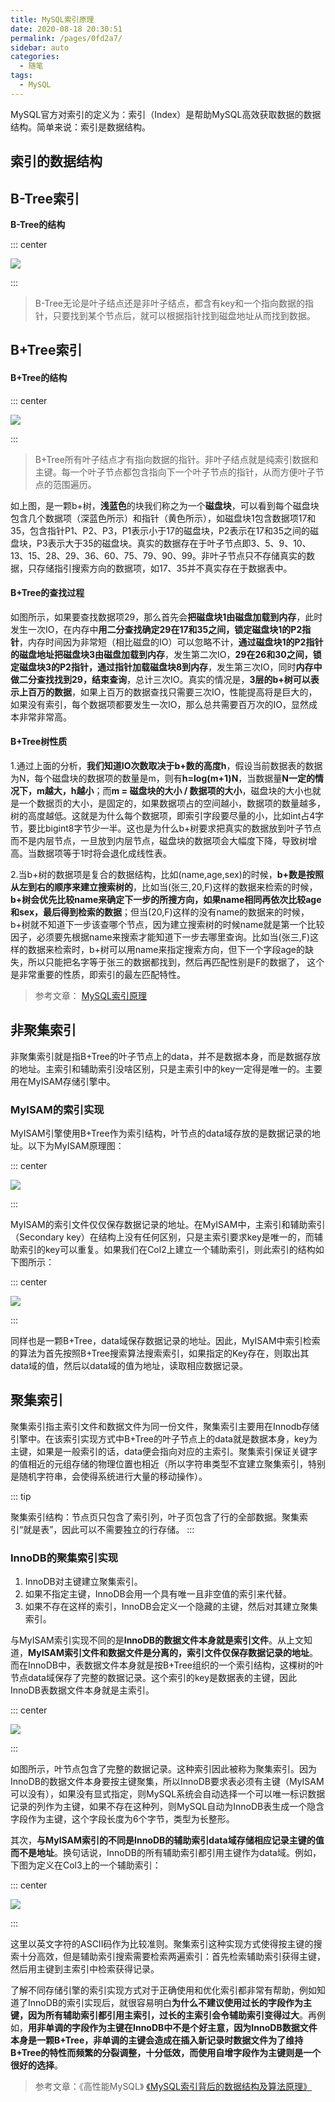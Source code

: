 ```yaml
---
title: MySQL索引原理
date: 2020-08-18 20:30:51
permalink: /pages/0fd2a7/
sidebar: auto
categories: 
  - 随笔
tags: 
  - MySQL
---
```


MySQL官方对索引的定义为：索引（Index）是帮助MySQL高效获取数据的数据结构。简单来说：索引是数据结构。

<!-- more -->

## 索引的数据结构

## B-Tree索引

**B-Tree的结构**

::: center

![](https://i.loli.net/2020/08/18/tyhERxVmQSzHKgT.png)

:::

> B-Tree无论是叶子结点还是非叶子结点，都含有key和一个指向数据的指针，只要找到某个节点后，就可以根据指针找到磁盘地址从而找到数据。



## B+Tree索引

#### **B+Tree的结构**

::: center

![](https://i.loli.net/2020/08/18/ZW9PA3aKkL142md.png)

:::

> B+Tree所有叶子结点才有指向数据的指针。非叶子结点就是纯索引数据和主键。每一个叶子节点都包含指向下一个叶子节点的指针，从而方便叶子节点的范围遍历。

如上图，是一颗b+树，**浅蓝色**的块我们称之为一个**磁盘块**，可以看到每个磁盘块包含几个数据项（深蓝色所示）和指针（黄色所示），如磁盘块1包含数据项17和35，包含指针P1、P2、P3，P1表示小于17的磁盘块，P2表示在17和35之间的磁盘块，P3表示大于35的磁盘块。真实的数据存在于叶子节点即3、5、9、10、13、15、28、29、36、60、75、79、90、99。非叶子节点只不存储真实的数据，只存储指引搜索方向的数据项，如17、35并不真实存在于数据表中。

#### B+Tree的查找过程

如图所示，如果要查找数据项29，那么首先会**把磁盘块1由磁盘加载到内存**，此时发生一次IO，在内存中**用二分查找确定29在17和35之间，锁定磁盘块1的P2指针**，内存时间因为非常短（相比磁盘的IO）可以忽略不计，**通过磁盘块1的P2指针的磁盘地址把磁盘块3由磁盘加载到内存**，发生第二次IO，**29在26和30之间，锁定磁盘块3的P2指针，通过指针加载磁盘块8到内存**，发生第三次IO，同时**内存中做二分查找找到29，结束查询**，总计三次IO。真实的情况是，**3层的b+树可以表示上百万的数据**，如果上百万的数据查找只需要三次IO，性能提高将是巨大的，如果没有索引，每个数据项都要发生一次IO，那么总共需要百万次的IO，显然成本非常非常高。

#### B+Tree树性质

1.通过上面的分析，**我们知道IO次数取决于b+数的高度h**，假设当前数据表的数据为N，每个磁盘块的数据项的数量是m，则有**h=log(m+1)N**，当数据量**N一定的情况下，m越大，h越小**；而**m = 磁盘块的大小 / 数据项的大小**，磁盘块的大小也就是一个数据页的大小，是固定的，如果数据项占的空间越小，数据项的数量越多，树的高度越低。这就是为什么每个数据项，即索引字段要尽量的小，比如int占4字节，要比bigint8字节少一半。这也是为什么b+树要求把真实的数据放到叶子节点而不是内层节点，一旦放到内层节点，磁盘块的数据项会大幅度下降，导致树增高。当数据项等于1时将会退化成线性表。

2.当b+树的数据项是复合的数据结构，比如(name,age,sex)的时候，**b+数是按照从左到右的顺序来建立搜索树的**，比如当(张三,20,F)这样的数据来检索的时候，**b+树会优先比较name来确定下一步的所搜方向，如果name相同再依次比较age和sex，最后得到检索的数据**；但当(20,F)这样的没有name的数据来的时候，b+树就不知道下一步该查哪个节点，因为建立搜索树的时候name就是第一个比较因子，必须要先根据name来搜索才能知道下一步去哪里查询。比如当(张三,F)这样的数据来检索时，b+树可以用name来指定搜索方向，但下一个字段age的缺失，所以只能把名字等于张三的数据都找到，然后再匹配性别是F的数据了， 这个是非常重要的性质，即索引的最左匹配特性。

> 参考文章： <a href="https://tech.meituan.com/2014/06/30/mysql-index.html">MySQL索引原理</a>

## 非聚集索引

非聚集索引就是指B+Tree的叶子节点上的data，并不是数据本身，而是数据存放的地址。主索引和辅助索引没啥区别，只是主索引中的key一定得是唯一的。主要用在MyISAM存储引擎中。

### MyISAM的索引实现

MyISAM引擎使用B+Tree作为索引结构，叶节点的data域存放的是数据记录的地址。以下为MyISAM原理图：

::: center

![](https://i.loli.net/2020/08/18/jQEa5zMA8fVkXvC.png)

:::

MyISAM的索引文件仅仅保存数据记录的地址。在MyISAM中，主索引和辅助索引（Secondary key）在结构上没有任何区别，只是主索引要求key是唯一的，而辅助索引的key可以重复。如果我们在Col2上建立一个辅助索引，则此索引的结构如下图所示：

::: center

![](https://i.loli.net/2020/08/18/OqXQZSk4gPc3DaC.png)

:::

同样也是一颗B+Tree，data域保存数据记录的地址。因此，MyISAM中索引检索的算法为首先按照B+Tree搜索算法搜索索引，如果指定的Key存在，则取出其data域的值，然后以data域的值为地址，读取相应数据记录。

## 聚集索引

聚集索引指主索引文件和数据文件为同一份文件，聚集索引主要用在Innodb存储引擎中。在该索引实现方式中B+Tree的叶子节点上的data就是数据本身，key为主键，如果是一般索引的话，data便会指向对应的主索引。聚集索引保证关键字的值相近的元组存储的物理位置也相近（所以字符串类型不宜建立聚集索引，特别是随机字符串，会使得系统进行大量的移动操作）。

::: tip

聚集索引结构：节点页只包含了索引列，叶子页包含了行的全部数据。聚集索引“就是表”，因此可以不需要独立的行存储。
:::

### **InnoDB的聚集索引实现**

1. InnoDB对主键建立聚集索引。
2. 如果不指定主键，InnoDB会用一个具有唯一且非空值的索引来代替。
3. 如果不存在这样的索引，InnoDB会定义一个隐藏的主键，然后对其建立聚集索引。

与MyISAM索引实现不同的是**InnoDB的数据文件本身就是索引文件**。从上文知道，**MyISAM索引文件和数据文件是分离的，索引文件仅保存数据记录的地址**。而在InnoDB中，表数据文件本身就是按B+Tree组织的一个索引结构，这棵树的叶节点data域保存了完整的数据记录。这个索引的key是数据表的主键，因此InnoDB表数据文件本身就是主索引。

::: center

![](https://i.loli.net/2020/08/18/eiTNtHashCYD5zu.png)

:::

如图所示，叶节点包含了完整的数据记录。这种索引因此被称为聚集索引。因为InnoDB的数据文件本身要按主键聚集，所以InnoDB要求表必须有主键（MyISAM可以没有），如果没有显式指定，则MySQL系统会自动选择一个可以唯一标识数据记录的列作为主键，如果不存在这种列，则MySQL自动为InnoDB表生成一个隐含字段作为主键，这个字段长度为6个字节，类型为长整形。

其次，**与MyISAM索引的不同是InnoDB的辅助索引data域存储相应记录主键的值而不是地址**。换句话说，InnoDB的所有辅助索引都引用主键作为data域。例如，下图为定义在Col3上的一个辅助索引：

::: center

![](https://i.loli.net/2020/08/18/PUAaXNiuHdD2hBj.png)

:::

这里以英文字符的ASCII码作为比较准则。聚集索引这种实现方式使得按主键的搜索十分高效，但是辅助索引搜索需要检索两遍索引：首先检索辅助索引获得主键，然后用主键到主索引中检索获得记录。

了解不同存储引擎的索引实现方式对于正确使用和优化索引都非常有帮助，例如知道了InnoDB的索引实现后，就很容易明白**为什么不建议使用过长的字段作为主键，因为所有辅助索引都引用主索引，过长的主索引会令辅助索引变得过大**。再例如，**用非单调的字段作为主键在InnoDB中不是个好主意，因为InnoDB数据文件本身是一颗B+Tree，非单调的主键会造成在插入新记录时数据文件为了维持B+Tree的特性而频繁的分裂调整，十分低效，而使用自增字段作为主键则是一个很好的选择**。


> 参考文章：《高性能MySQL》 <a href="http://blog.codinglabs.org/articles/theory-of-mysql-index.html">《MySQL索引背后的数据结构及算法原理》</a>